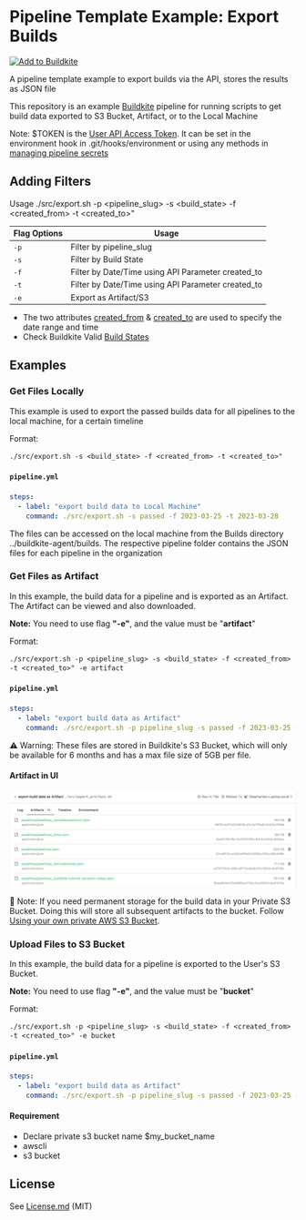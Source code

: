 # Pipeline Template Example: Export Builds

[![Add to Buildkite](https://buildkite.com/button.svg)](https://buildkite.com/new)

A pipeline template example to export builds via the API, stores the results as JSON file

This repository is an example [Buildkite](https://buildkite.com/) pipeline for running scripts to get build data exported  to S3 Bucket, Artifact, or to the Local Machine 

Note: $TOKEN is the [User API Access Token](https://buildkite.com/user/api-access-tokens). It can be set in the environment hook in .git/hooks/environment or using any methods in [managing pipeline secrets](https://buildkite.com/docs/pipelines/secrets#main)


## Adding Filters
Usage ./src/export.sh -p <pipeline_slug> -s <build_state> -f <created_from> -t <created_to>"

| Flag Options  |  Usage      
| ------------- | ------------- 
| ` -p `        | Filter by pipeline_slug       
| ` -s `        | Filter by Build State   
| ` -f `        | Filter by Date/Time using API Parameter created_to     
| ` -t `        | Filter by Date/Time using API Parameter created_to    
| ` -e `        | Export as Artifact/S3   
       
* The two attributes [created_from](https://buildkite.com/docs/apis/rest-api/builds#list-all-builds) & [created_to](https://buildkite.com/docs/apis/rest-api/builds#list-all-builds) are used to specify the date range and time
* Check Buildkite Valid [Build States](https://buildkite.com/docs/pipelines/defining-steps#build-states)

## Examples
### Get Files Locally
This example is used to export the passed builds data for all pipelines to the local machine, for a certain timeline

Format:
```
./src/export.sh -s <build_state> -f <created_from> -t <created_to>"
```

#### **`pipeline.yml`**
```yml
steps:
  - label: "export build data to Local Machine"
    command: ./src/export.sh -s passed -f 2023-03-25 -t 2023-03-28
```
The files can be accessed on the local machine from the Builds directory ../buildkite-agent/builds. The respective pipeline folder contains the JSON files for each pipeline in the organization

### Get Files as Artifact
In this example, the build data for a pipeline and is exported as an Artifact. The Artifact can be viewed and also downloaded. 

**Note:** You need to use flag **"-e"**, and the value must be "**artifact**"

Format:

```
./src/export.sh -p <pipeline_slug> -s <build_state> -f <created_from> -t <created_to>" -e artifact
```

#### **`pipeline.yml`**
```yml
steps:
  - label: "export build data as Artifact"
    command: ./src/export.sh -p pipeline_slug -s passed -f 2023-03-25 -t 2023-03-28 -e artifact
```

  
:warning: Warning: These files are stored in Buildkite's S3 Bucket, which will only be available for 6 months and has a max file size of 5GB per file. <br/>

#### Artifact in UI
![Screenshot of result in Buildkite User Interface](artifact.png)

:lantern: Note: If you need permanent storage for the build data in your Private S3 Bucket. Doing this will store all subsequent artifacts to the bucket. Follow [Using your own private AWS S3 Bucket](https://buildkite.com/docs/agent/v3/cli-artifact#using-your-private-aws-s3-bucket).


### Upload Files to S3 Bucket
In this example, the build data for a pipeline is exported to the User's S3 Bucket.

**Note:** You need to use flag **"-e"**, and the value must be "**bucket**"

Format:

```
./src/export.sh -p <pipeline_slug> -s <build_state> -f <created_from> -t <created_to>" -e bucket
```

#### **`pipeline.yml`**
```yml
steps:
  - label: "export build data as Artifact"
    command: ./src/export.sh -p pipeline_slug -s passed -f 2023-03-25 -t 2023-03-28 -e bucket
```

#### Requirement
* Declare private s3 bucket name $my_bucket_name
* awscli 
* s3 bucket



## License

See [License.md](License.md) (MIT)



